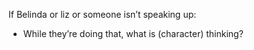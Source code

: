 If Belinda or liz or someone isn’t speaking up:
* While they’re doing that, what is (character) thinking?
